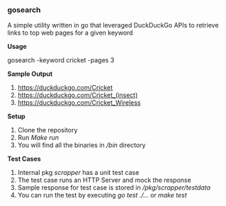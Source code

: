 ### gosearch

A simple utility written in go that leveraged DuckDuckGo APIs to retrieve links to top web pages for a given keyword

**Usage**

gosearch -keyword cricket -pages 3

**Sample Output**

1. https://duckduckgo.com/Cricket
2. https://duckduckgo.com/Cricket_(insect)
3. https://duckduckgo.com/Cricket_Wireless

**Setup**
1. Clone the repository
2. Run *Make run*
3. You will find all the binaries in */bin* directory

**Test Cases**
1. Internal pkg *scrapper* has a unit test case
2. The test case runs an HTTP Server and mock the response
3. Sample response for test case is stored in */pkg/scrapper/testdata*
4. You can run the test by executing *go test ./...* or *make test* 

 

